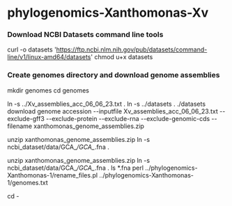 # phylogenomics-Xanthomonas-Xv

### Download NCBI Datasets command line tools
curl -o datasets 'https://ftp.ncbi.nlm.nih.gov/pub/datasets/command-line/v1/linux-amd64/datasets'
chmod u+x datasets 

### Create genomes directory and download genome assemblies 
mkdir genomes
cd genomes

ln -s ../Xv_assemblies_acc_06_06_23.txt .
ln -s ../datasets .
./datasets download genome accession --inputfile Xv_assemblies_acc_06_06_23.txt  --exclude-gff3 --exclude-protein --exclude-rna --exclude-genomic-cds --filename xanthomonas_genome_assemblies.zip

unzip xanthomonas_genome_assemblies.zip
ln -s ncbi_dataset/data/GCA_*/GCA_*.fna .

unzip xanthomonas_genome_assemblies.zip
ln -s ncbi_dataset/data/GCA_*/GCA_*.fna .
ls *.fna
perl ../phylogenomics-Xanthomonas-1/rename_files.pl  ../phylogenomics-Xanthomonas-1/genomes.txt

cd -

